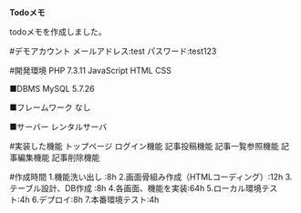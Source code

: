 **Todoメモ**


todoメモを作成しました。 


#デモアカウント
メールアドレス:test
パスワード:test123


#開発環境
PHP 7.3.11
JavaScript
HTML
CSS 

■DBMS
MySQL  5.7.26 

■フレームワーク
なし

■サーバー
レンタルサーバ

#実装した機能
トップページ
ログイン機能
記事投稿機能
記事一覧参照機能
記事編集機能
記事削除機能

#作成時間
1.機能洗い出し :8h
2.画面骨組み作成（HTMLコーディング）:12h
3.テーブル設計、DB作成 :8h
4.各画面、機能を実装:64h
5.ローカル環境テスト:4h
6.デプロイ:8h
7.本番環境テスト:4h
